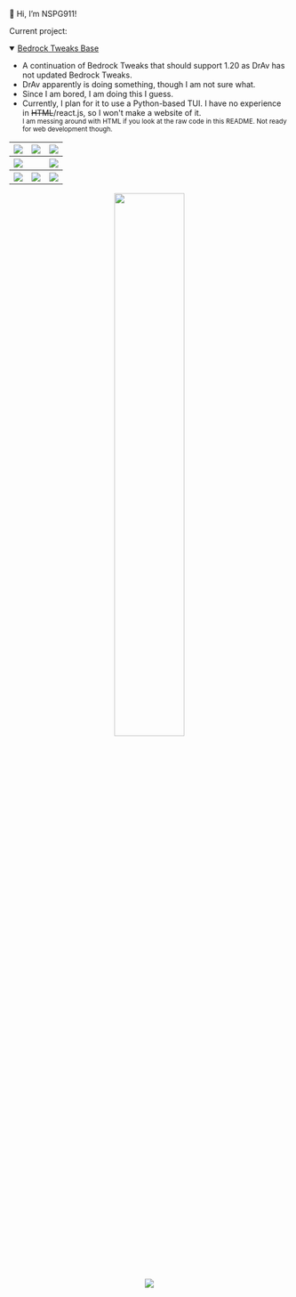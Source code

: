 <p>👋 Hi, I’m NSPG911!</p>
<p>Current project:</p>
<details open="">
  <summary>
    <a href="https://github.com/NSPC911/Bedrock-Tweaks-Base">Bedrock Tweaks Base <br>
    </a>
  </summary>
  <ul>
    <li>A continuation of Bedrock Tweaks that should support 1.20 as DrAv has not updated Bedrock Tweaks.</li>
    <li>DrAv apparently is doing something, though I am not sure what.</li>
    <li>Since I am bored, I am doing this I guess.</li>
    <li>Currently, I plan for it to use a Python-based TUI. I have no experience in <s>HTML</s>/react.js, so I won't make a website of it.</li>
    <sub>I am messing around with HTML if you look at the raw code in this README. Not ready for web development though.</sub>
  </ul>
</details>
<table align="center">
  <tr>
    <th>
      <a href="https://youtube.com/@nspg911" alt="YouTube" title="YouTube">
        <img src="https://img.shields.io/badge/YouTube-red?style=for-the-badge&logo=youtube">
      </a>
    </th>
    <th>
      <a href="https://twitter.com/@Nspg9" alt="X/Twitter" title="X/Twitter">
        <img src="https://img.shields.io/badge/Twitter-%23444?style=for-the-badge&logo=X">
      </a>
    </th>
    <th>
      <a href="https://reddit.com/u/NotSoProGamerR" alt="Reddit" title="Reddit">
        <img src="https://img.shields.io/badge/Reddit-red?style=for-the-badge&logo=reddit">
      </a>
    </th>
  </tr>
  <tr>
    <th>
      <a href="https://www.hoyolab.com/accountCenter/postList?id=359897412" alt="Hoyolab" title="Hoyolab">
        <img src="https://img.shields.io/badge/Hoyolab-purple?style=for-the-badge">
      </a>
    </th>
    <th></th>
    <th>
      <a href="https://link.brawlstars.com/invite/friend/en/?tag=CLQ8URPQ&token=xfxgxmse" alt="Brawl Stars" title="Brawl Starrs">
        <img src="https://img.shields.io/badge/Brawl_Stars-yellow?style=for-the-badge">
      </a>
    </th>
  </tr>
  <tr>
    <th>
      <a href="https://mcpedl.com/user/nspg911" alt="MCPEDL" title="MCPEDL">
        <img src="https://img.shields.io/badge/MCPEDL-%23090?style=for-the-badge&logo=headlessui">
      </a>
    </th>
    <th>
      <a href="" alt="Minecraft (Not ready to click)" title="Minecraft (Not ready to click)">
        <img src="https://img.shields.io/badge/Minecraft-green?style=for-the-badge">
      </a>
    </th>
    <th>
      <a href="https://modbay.org/user/NSPG911/" alt="Modbay" title="Modbay&logo=headlessui">
        <img src="https://img.shields.io/badge/Modbay-%2380f?style=for-the-badge&logo=headlessui">
      </a>
  </tr>
  </th>
</table>
<p align="center">
  <img height="50%" width="auto" src="https://github-readme-stats.vercel.app/api?username=NSPC911&show_icons=true&count_private=true&theme=neon&hide_border=true&hide=contribs&bg_color=00000000">
  <br>
  <img src="https://github-readme-streak-stats.herokuapp.com?user=NSPC911&theme=neon&hide_border=true&background=00000000">
</p>
